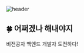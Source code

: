 ![header](https://capsule-render.vercel.app/api?height=200&text=You%20can%20do%20it👊&color=auto&section=header&fontSize=70)


## 🍀 어쩌겠나 해내야지

비전공자 백엔드 개발자 도전하다!



<!--
**soeunc/soeunc** is a ✨ _special_ ✨ repository because its `README.md` (this file) appears on your GitHub profile.

Here are some ideas to get you started:

- 🔭 I’m currently working on ...
- 🌱 I’m currently learning ...
- 👯 I’m looking to collaborate on ...
- 🤔 I’m looking for help with ...
- 💬 Ask me about ...
- 📫 How to reach me: ...
- 😄 Pronouns: ...
- ⚡ Fun fact: ...
-->
